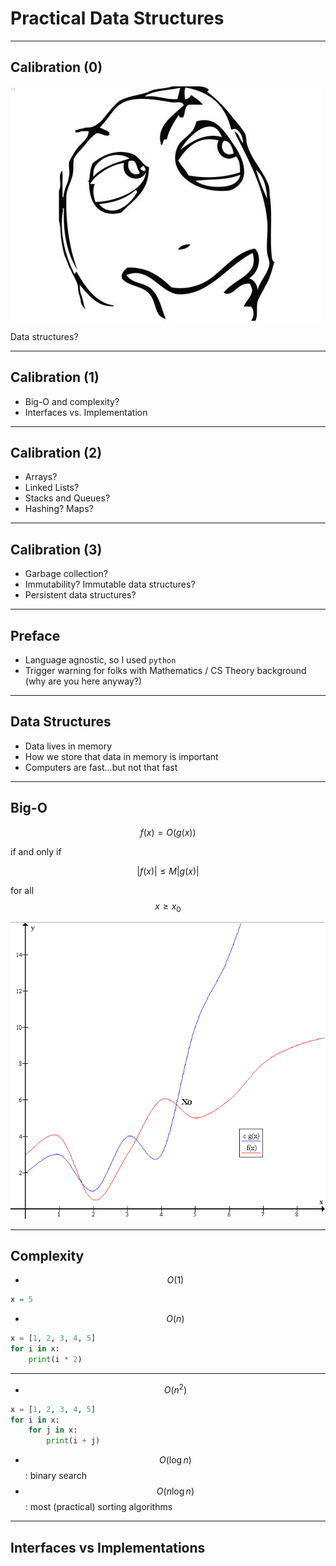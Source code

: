 # Practical Data Structures

---

## Calibration (0)

![Blank Derp](blank.jpg)

Data structures?

---

## Calibration (1)


- Big-O and complexity?
- Interfaces vs. Implementation

---

## Calibration (2)

- Arrays?
- Linked Lists?
- Stacks and Queues?
- Hashing? Maps?

---

## Calibration (3)

- Garbage collection?
- Immutability? Immutable data structures?
- Persistent data structures?

---

## Preface

- Language agnostic, so I used `python`
- Trigger warning for folks with Mathematics / CS Theory background (why are you here anyway?)

---

## Data Structures

- Data lives in memory
- How we store that data in memory is important
- Computers are fast...but not that fast

---

## Big-O

$$f(x) = O(g(x))$$

if and only if

$$|f(x)| \leq M|g(x)|$$

for all $$x \geq x_0$$

![Big O](bigo.png)

---

## Complexity

- $$O(1)$$

```python
x = 5
```

- $$O(n)$$

```python
x = [1, 2, 3, 4, 5]
for i in x:
    print(i * 2)
```

---

- $$O(n^2)$$

```python
x = [1, 2, 3, 4, 5]
for i in x:
    for j in x:
        print(i + j)
```

- $$O(\log{n})$$: binary search
- $$O(n\log{n})$$: most (practical) sorting algorithms

---

## Interfaces vs Implementations


